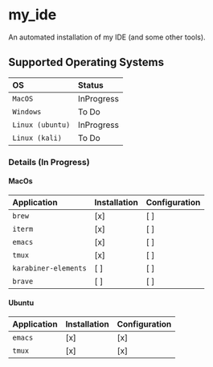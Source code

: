 # my_ide
An automated installation of my IDE (and some other tools).

## Supported Operating Systems
 | OS               | Status     |
 |:-----------------|:-----------|
 | `MacOS`          | InProgress |
 | `Windows`        | To Do      |
 | `Linux (ubuntu)` | InProgress |
 | `Linux (kali)`   | To Do      |

### Details (In Progress)

#### MacOs
 | Application          | Installation | Configuration |
 |:---------------------|:-------------|:--------------|
 | `brew`               | [x]          | [ ]           |
 | `iterm`              | [x]          | [ ]           |
 | `emacs`              | [x]          | [ ]           |
 | `tmux`               | [x]          | [ ]           |
 | `karabiner-elements` | [ ]          | [ ]           |
 | `brave`              | [ ]          | [ ]           |

#### Ubuntu
 | Application          | Installation | Configuration |
 |:---------------------|:-------------|:--------------|
 | `emacs`              | [x]          | [x]           |
 | `tmux`               | [x]          | [x]           |
